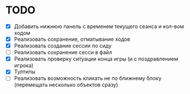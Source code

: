 # TODO
- [x] Добавить нижнюю панель с временем текущего сеанса и кол-вом ходом
- [x] Реализовать сохранение, отматывание ходов
- [x] Реализовать создание сессии по сиду
- [ ] Реализовать сохранение сесси в файл
- [x] Реализовать проверку ситуации конца игры (и с поздравлением игрока)
- [x] Тултипы
- [ ] Реализовать возможность кликать не по ближнему блоку (перемещать несколько объектов сразу)
